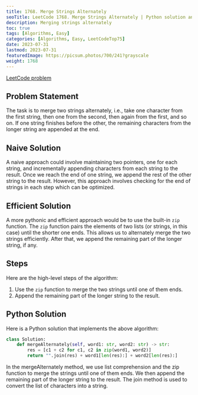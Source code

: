 ```yaml
---
title: 1768. Merge Strings Alternately
seoTitle: LeetCode 1768. Merge Strings Alternately | Python solution and explanation
description: Merging strings alternately
toc: true
tags: [Algorithms, Easy]
categories: [Algorithms, Easy, LeetCodeTop75]
date: 2023-07-31
lastmod: 2023-07-31
featuredImage: https://picsum.photos/700/241?grayscale
weight: 1768
---
```


[LeetCode problem](https://leetcode.com/problems/merge-strings-alternately)

## Problem Statement

The task is to merge two strings alternately, i.e., take one character from the first string, then one from the second, then again from the first, and so on. If one string finishes before the other, the remaining characters from the longer string are appended at the end.

## Naive Solution

A naive approach could involve maintaining two pointers, one for each string, and incrementally appending characters from each string to the result. Once we reach the end of one string, we append the rest of the other string to the result. However, this approach involves checking for the end of strings in each step which can be optimized.

## Efficient Solution

A more pythonic and efficient approach would be to use the built-in `zip` function. The `zip` function pairs the elements of two lists (or strings, in this case) until the shorter one ends. This allows us to alternately merge the two strings efficiently. After that, we append the remaining part of the longer string, if any.

## Steps

Here are the high-level steps of the algorithm:

1. Use the `zip` function to merge the two strings until one of them ends.
2. Append the remaining part of the longer string to the result.

## Python Solution

Here is a Python solution that implements the above algorithm:

```python
class Solution:
    def mergeAlternately(self, word1: str, word2: str) -> str:
        res = [c1 + c2 for c1, c2 in zip(word1, word2)]
        return "".join(res) + word1[len(res):] + word2[len(res):]
```

In the mergeAlternately method, we use list comprehension and the zip function to merge the strings until one of them ends. We then append the remaining part of the longer string to the result. The join method is used to convert the list of characters into a string.
